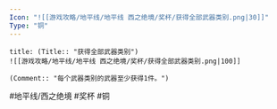 ```yaml
---
Icon: "![[游戏攻略/地平线/地平线 西之绝境/奖杯/获得全部武器类别.png|30]]"
Type: "铜"
---
```

```ad-common-bronze-trophy
title: (Title:: "获得全部武器类别")
![[游戏攻略/地平线/地平线 西之绝境/奖杯/获得全部武器类别.png|100]]

(Comment:: "每个武器类别的武器至少获得1件。")
```

#地平线/西之绝境 #奖杯 #铜
